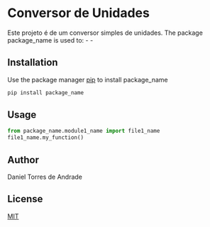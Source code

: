 # Conversor de Unidades

Este projeto é de um conversor simples de unidades.
The package package_name is used to:
	- 
	-

## Installation

Use the package manager [pip](https://pip.pypa.io/en/stable/) to install package_name

```bash
pip install package_name
```

## Usage

```python
from package_name.module1_name import file1_name
file1_name.my_function()
```

## Author
Daniel Torres de Andrade

## License
[MIT](https://choosealicense.com/licenses/mit/)
